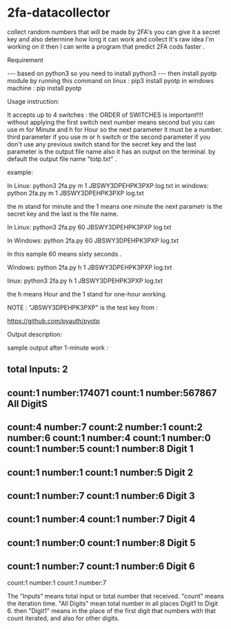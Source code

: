# 2fa-datacollector
collect random numbers that will be made by 2FA's you can give it a secret key and also determine how long it can work and collect It's raw idea I'm working on it then I can write a program that predict 2FA cods faster .

Requirement

--- based on python3 so you need to install python3 
--- then install pyotp module by running this command on linux :
pip3 install pyotp
in windows machine :
pip install pyotp

Usage instruction:

It accepts up to 4 switches :
the ORDER of SWITCHES is important!!!!
without applying the first switch next number means second but you can use m for Minute and h for Hour so the next parameter it must be a number.
third parameter if you use m or h switch or the second parameter if you don't use any previous switch stand for the secret key and the last parameter is the output file name also it has an output on the terminal. by default the output file name "totp.txt" .

example:

In Linux:
python3 2fa.py m 1 JBSWY3DPEHPK3PXP log.txt 
in windows:
python 2fa.py m 1 JBSWY3DPEHPK3PXP log.txt 

the m stand for minute and the 1 means one minute the next parametr is the secret key and the last is the file name. 

In Linux:
python3 2fa.py 60 JBSWY3DPEHPK3PXP log.txt 

In Windows:
python 2fa.py 60 JBSWY3DPEHPK3PXP log.txt

In this eample 60 means sixty seconds .

Windows:
python 2fa.py h 1 JBSWY3DPEHPK3PXP log.txt

linux:
python3 2fa.py h 1 JBSWY3DPEHPK3PXP log.txt

the h means Hour and the 1 stand for one-hour working.

NOTE : "JBSWY3DPEHPK3PXP" is the test key from : 

<https://github.com/pyauth/pyotp>

Output description:

sample output after 1-minute work :

total
Inputs:	2
------------------------------------------------------------------------------------------
count:1	 number:174071
count:1	 number:567867
All DigitS
------------------------------------------------------------------------------------------
count:4	 number:7
count:2	 number:1
count:2	 number:6
count:1	 number:4
count:1	 number:0
count:1	 number:5
count:1	 number:8
Digit	1
------------------------------------------------------------------------------------------
count:1	 number:1
count:1	 number:5
Digit	2
------------------------------------------------------------------------------------------
count:1	 number:7
count:1	 number:6
Digit	3
------------------------------------------------------------------------------------------
count:1	 number:4
count:1	 number:7
Digit	4
------------------------------------------------------------------------------------------
count:1	 number:0
count:1	 number:8
Digit	5
------------------------------------------------------------------------------------------
count:1	 number:7
count:1	 number:6
Digit	6
------------------------------------------------------------------------------------------
count:1	 number:1
count:1	 number:7


The "Inputs" means total input or total number that received. 
"count" means the iteration time.
"All Digits" mean total number in all places Digit1 to Digit 6. 
then "Digit1" means in the place of the first digit that numbers with that count iterated, and also for other digits.



